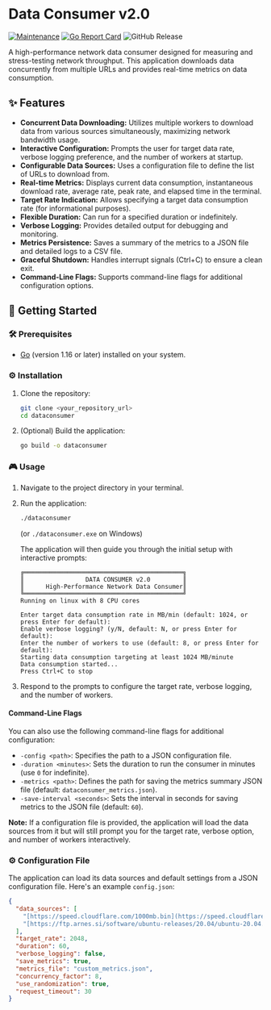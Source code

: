 # Data Consumer v2.0

[![Maintenance](https://img.shields.io/badge/Maintained%3F-yes-green.svg)](https://github.com/Jstarzz)
[![Go Report Card](https://img.shields.io/badge/Report%3F-A+-green.svg)](https://goreportcard.com/report/github.com/Jstarzz/DataConsumer)
![GitHub Release](https://github.com/Jstarzz/DataConsumer.git)

A high-performance network data consumer designed for measuring and stress-testing network throughput. This application downloads data concurrently from multiple URLs and provides real-time metrics on data consumption.

## ✨ Features

* **Concurrent Data Downloading:** Utilizes multiple workers to download data from various sources simultaneously, maximizing network bandwidth usage.
* **Interactive Configuration:** Prompts the user for target data rate, verbose logging preference, and the number of workers at startup.
* **Configurable Data Sources:** Uses a configuration file to define the list of URLs to download from.
* **Real-time Metrics:** Displays current data consumption, instantaneous download rate, average rate, peak rate, and elapsed time in the terminal.
* **Target Rate Indication:** Allows specifying a target data consumption rate (for informational purposes).
* **Flexible Duration:** Can run for a specified duration or indefinitely.
* **Verbose Logging:** Provides detailed output for debugging and monitoring.
* **Metrics Persistence:** Saves a summary of the metrics to a JSON file and detailed logs to a CSV file.
* **Graceful Shutdown:** Handles interrupt signals (Ctrl+C) to ensure a clean exit.
* **Command-Line Flags:** Supports command-line flags for additional configuration options.

## 🚀 Getting Started

### 🛠️ Prerequisites

* [Go](https://go.dev/dl/) (version 1.16 or later) installed on your system.

### ⚙️ Installation

1.  Clone the repository:
    ```bash
    git clone <your_repository_url>
    cd dataconsumer
    ```
2.  (Optional) Build the application:
    ```bash
    go build -o dataconsumer
    ```

### 🎮 Usage

1.  Navigate to the project directory in your terminal.
2.  Run the application:
    ```bash
    ./dataconsumer
    ```
    (or `./dataconsumer.exe` on Windows)

    The application will then guide you through the initial setup with interactive prompts:

    ```
    ╔════════════════════════════════════════════╗
    ║                 DATA CONSUMER v2.0         ║
    ║      High-Performance Network Data Consumer║
    ╚════════════════════════════════════════════╝
    Running on linux with 8 CPU cores

    Enter target data consumption rate in MB/min (default: 1024, or press Enter for default):
    Enable verbose logging? (y/N, default: N, or press Enter for default):
    Enter the number of workers to use (default: 8, or press Enter for default):
    Starting data consumption targeting at least 1024 MB/minute
    Data consumption started...
    Press Ctrl+C to stop
    ```

3.  Respond to the prompts to configure the target rate, verbose logging, and the number of workers.

#### Command-Line Flags

You can also use the following command-line flags for additional configuration:

* `-config <path>`: Specifies the path to a JSON configuration file.
* `-duration <minutes>`: Sets the duration to run the consumer in minutes (use `0` for indefinite).
* `-metrics <path>`: Defines the path for saving the metrics summary JSON file (default: `dataconsumer_metrics.json`).
* `-save-interval <seconds>`: Sets the interval in seconds for saving metrics to the JSON file (default: `60`).

**Note:** If a configuration file is provided, the application will load the data sources from it but will still prompt you for the target rate, verbose option, and number of workers interactively.

### ⚙️ Configuration File

The application can load its data sources and default settings from a JSON configuration file. Here's an example `config.json`:

```json
{
  "data_sources": [
    "[https://speed.cloudflare.com/1000mb.bin](https://speed.cloudflare.com/1000mb.bin)",
    "[https://ftp.arnes.si/software/ubuntu-releases/20.04/ubuntu-20.04.3-desktop-amd64.iso](https://ftp.arnes.si/software/ubuntu-releases/20.04/ubuntu-20.04.3-desktop-amd64.iso)"
  ],
  "target_rate": 2048,
  "duration": 60,
  "verbose_logging": false,
  "save_metrics": true,
  "metrics_file": "custom_metrics.json",
  "concurrency_factor": 8,
  "use_randomization": true,
  "request_timeout": 30
}
